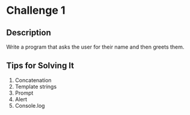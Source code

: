 # Challenge 1

## Description
Write a program that asks the user for their name and then greets them.

## Tips for Solving It
1. Concatenation
2. Template strings
3. Prompt
4. Alert
5. Console.log